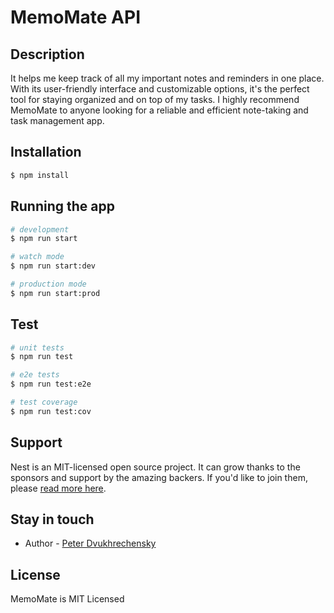 # MemoMate API

## Description

It helps me keep track of all my important notes and reminders in one place. With its user-friendly interface and customizable options, it's the perfect tool for staying organized and on top of my tasks. I highly recommend MemoMate to anyone looking for a reliable and efficient note-taking and task management app.

## Installation

```bash
$ npm install
```

## Running the app

```bash
# development
$ npm run start

# watch mode
$ npm run start:dev

# production mode
$ npm run start:prod
```

## Test

```bash
# unit tests
$ npm run test

# e2e tests
$ npm run test:e2e

# test coverage
$ npm run test:cov
```

## Support

Nest is an MIT-licensed open source project. It can grow thanks to the sponsors and support by the amazing backers. If you'd like to join them, please [read more here](https://docs.nestjs.com/support).

## Stay in touch

- Author - [Peter Dvukhrechensky](https://petes-bits.com)

## License

MemoMate is MIT Licensed
